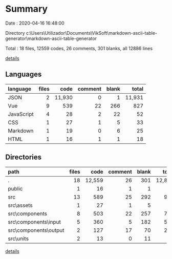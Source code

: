 # Summary

Date : 2020-04-16 16:48:00

Directory c:\Users\Utilizador\Documents\VikSoft\markdown-ascii-table-generator\markdown-ascii-table-generator

Total : 18 files,  12559 codes, 26 comments, 301 blanks, all 12886 lines

[details](details.md)

## Languages
| language | files | code | comment | blank | total |
| :--- | ---: | ---: | ---: | ---: | ---: |
| JSON | 2 | 11,930 | 0 | 1 | 11,931 |
| Vue | 9 | 539 | 22 | 266 | 827 |
| JavaScript | 4 | 28 | 2 | 22 | 52 |
| CSS | 1 | 27 | 1 | 5 | 33 |
| Markdown | 1 | 19 | 0 | 6 | 25 |
| HTML | 1 | 16 | 1 | 1 | 18 |

## Directories
| path | files | code | comment | blank | total |
| :--- | ---: | ---: | ---: | ---: | ---: |
| . | 18 | 12,559 | 26 | 301 | 12,886 |
| public | 1 | 16 | 1 | 1 | 18 |
| src | 13 | 589 | 25 | 292 | 906 |
| src\assets | 1 | 27 | 1 | 5 | 33 |
| src\components | 8 | 503 | 22 | 257 | 782 |
| src\components\input | 5 | 360 | 5 | 182 | 547 |
| src\components\output | 2 | 127 | 17 | 70 | 214 |
| src\units | 2 | 13 | 0 | 11 | 24 |

[details](details.md)